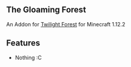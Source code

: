## The Gloaming Forest
An Addon for [Twilight Forest](https://github.com/TeamTwilight/twilightforest/tree/1.12.x) for Minecraft 1.12.2

## Features
- Nothing :C

